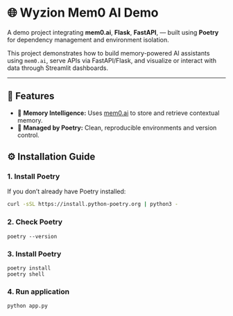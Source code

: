 # 🌐 Wyzion Mem0 AI Demo

A demo project integrating **mem0.ai**, **Flask**, **FastAPI**, — built using **Poetry** for dependency management and environment isolation.

This project demonstrates how to build memory-powered AI assistants using `mem0.ai`, serve APIs via FastAPI/Flask, and visualize or interact with data through Streamlit dashboards.

---

## 🚀 Features

- 🧠 **Memory Intelligence:** Uses [mem0.ai](https://pypi.org/project/mem0ai/) to store and retrieve contextual memory.
- 🧰 **Managed by Poetry:** Clean, reproducible environments and version control.

## ⚙️ Installation Guide

### 1. Install Poetry

If you don’t already have Poetry installed:
```bash
curl -sSL https://install.python-poetry.org | python3 -

```

### 2. Check Poetry

```
poetry --version
```

### 3. Install Poetry

```
poetry install
poetry shell
```

### 4. Run application
```
python app.py
```